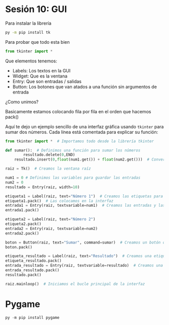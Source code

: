 # Sesión 10: GUI

Para instalar la librería

```bash
py -m pip install tk
```

Para probar que todo esta bien

```python
from tkinter import *
```

Que elementos tenemos:

- Labels: Los textos en la GUI
- Widget: Que es la ventana
- Entry: Que son entradas / salidas
- Button: Los botones que van atados a una función sin argumentos de entrada

¿Como unimos?

Basicamente estamos colocando fila por fila en el orden que hacemos pack()

Aquí te dejo un ejemplo sencillo de una interfaz gráfica usando `tkinter` para sumar dos números. Cada línea está comentada para explicar su función:

```python
from tkinter import *  # Importamos todo desde la librería tkinter

def sumar():  # Definimos una función para sumar los números
		resultado.delete(0,END)
    resultado.insert(0,float(num1.get()) + float(num2.get()))  # Convertimos las entradas en flotantes y las sumamos. El resultado se establece en la variable resultado

raiz = Tk()  # Creamos la ventana raíz

num1 = 0 # Definimos las variables para guardar las entradas
num2 = 0
resultado = Entry(raiz, width=10)

etiqueta1 = Label(raiz, text="Número 1")  # Creamos las etiquetas para las entradas
etiqueta1.pack()  # Las colocamos en la interfaz
entrada1 = Entry(raiz, textvariable=num1)  # Creamos las entradas y las vinculamos a sus variables correspondientes
entrada1.pack()

etiqueta2 = Label(raiz, text="Número 2")
etiqueta2.pack()
entrada2 = Entry(raiz, textvariable=num2)
entrada2.pack()

boton = Button(raiz, text="Sumar", command=sumar)  # Creamos un botón que llame a la función sumar cuando se presione
boton.pack()

etiqueta_resultado = Label(raiz, text="Resultado")  # Creamos una etiqueta para mostrar el resultado
etiqueta_resultado.pack()
entrada_resultado = Entry(raiz, textvariable=resultado)  # Creamos una entrada para mostrar el resultado. Esta entrada está vinculada a la variable resultado
entrada_resultado.pack()
resultado.pack()

raiz.mainloop()  # Iniciamos el bucle principal de la interfaz

```

# Pygame

```python
py -m pip install pygame
```